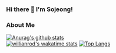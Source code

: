 ### Hi there 👋 I'm Sojeong!

### About Me
<!-- - Blog: [My Github Blog](https://itoggi03.github.io/) -->

[![Anurag's github stats](https://github-readme-stats.vercel.app/api?username=itoggi03&count_private=true&title_color=FFB400&text_color=323232&show_icons=true&icon_color=e2a76f)](https://github.com/itoggi03)
<br>
[![willianrod's wakatime stats](https://github-readme-stats.vercel.app/api/wakatime?username=itoggi03)](https://github.com/itoggi03)
[![Top Langs](https://github-readme-stats.vercel.app/api/top-langs/?username=itoggi03&layout=compact)](https://github.com/itoggi03)


<!--
**itoggi03/itoggi03** is a ✨ _special_ ✨ repository because its `README.md` (this file) appears on your GitHub profile.

Here are some ideas to get you started:

- 🔭 I’m currently working on ...
- 🌱 I’m currently learning ...
- 👯 I’m looking to collaborate on ...
- 🤔 I’m looking for help with ...
- 💬 Ask me about ...
- 📫 How to reach me: ...
- 😄 Pronouns: ...
- ⚡ Fun fact: ...
-->
